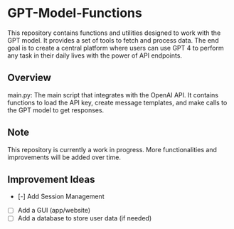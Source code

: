 # GPT-Model-Functions
This repository contains functions and utilities designed to work with the GPT model. It provides a set of tools to fetch and process data. The end goal is to create a central platform where users can use GPT 4 to perform any task in their daily lives with the power of API endpoints.

## Overview
main.py: The main script that integrates with the OpenAI API. It contains functions to load the API key, create message templates, and make calls to the GPT model to get responses. 

## Note
This repository is currently a work in progress. More functionalities and improvements will be added over time.

## Improvement Ideas
- [-] Add Session Management
- [ ] Add a GUI (app/website)
- [ ] Add a database to store user data (if needed)
